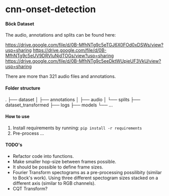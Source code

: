 # cnn-onset-detection

#### Böck Dataset
The audio, annotations and splits can be found here:

https://drive.google.com/file/d/0B-MfhNTg9c5eTGJ6X0FOd0xDSWs/view?usp=sharing
https://drive.google.com/file/d/0B-MfhNTg9c5eUV9DRVluNjdTOGs/view?usp=sharing
https://drive.google.com/file/d/0B-MfhNTg9c5eeDktWUpjeUF3VkU/view?usp=sharing

There are more than 321 audio files and annotations.

#### Folder structure
.
├── dataset
│   ├── annotations
│   ├── audio
│   └── splits
├── dataset_transformed
├── logs
├── models
└── ...

#### How to use
1) Install requirements by running: `pip install -r requirements`
2) Pre-process ...

#### TODO's
- Refactor code into functions.
- Make smaller hop-size between frames possible.
- It should be possible to define frame sizes.
- Fourier Transform spectograms as a pre-processing possilibity (similar to Bock's work).
    Using three different spectogram sizes stacked on a different axis (similar to RGB channels).
- CQT Transform?